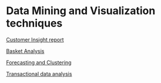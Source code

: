 # Data Mining and Visualization techniques

[Customer Insight report](https://github.com/kienvu58/data_mining_and_visualization/blob/main/Customer%20Insight%20report/Customer%20insight.pdf) <br/>

[Basket Analysis](https://github.com/kienvu58/data_mining_and_visualization/blob/main/Basket%20Analysis/Basket%20analysis.pdf) <br/>

[Forecasting and Clustering](https://github.com/kienvu58/data_mining_and_visualization/blob/main/Forecasting%20and%20Clustering/Forecasting%20and%20Clustering.pdf) <br/>

[Transactional data analysis](https://github.com/kienvu58/data_mining_and_visualization/blob/main/Transactional%20data%20analysis/Customer_buying_preferences.pdf) <br/>
